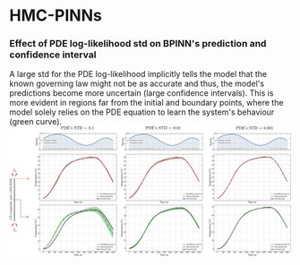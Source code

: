 # HMC-PINNs

### Effect of PDE log-likelihood std on BPINN's prediction and confidence interval
A large std for the PDE log-likelihood implicitly tells the model that the known governing law might not be as accurate and thus, the model's predictions become more uncertain (large confidence intervals). This is more evident in regions far from the initial and boundary points, where the model solely relies on the PDE equation to learn the system's behaviour (green curve).
<img src="assets/Effect of PDE std.svg" width="1000">
